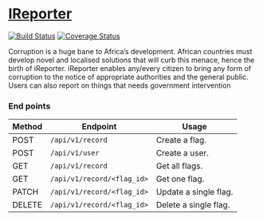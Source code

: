 # [IReporter](https://bmugenya.github.io/IReporter/UI)
[![Build Status](https://travis-ci.com/bmugenya/IReporter.svg?branch=develope)](https://travis-ci.com/bmugenya/IReporter)
[![Coverage Status](https://coveralls.io/repos/github/bmugenya/IReporter/badge.svg?branch=develop)](https://coveralls.io/github/bmugenya/IReporter?branch=develop)


Corruption is a huge bane to Africa’s development. African countries must develop novel and
localised solutions that will curb this menace, hence the birth of iReporter. iReporter enables
any/every citizen to bring any form of corruption to the notice of appropriate authorities and the
general public. Users can also report on things that needs government intervention



### End points
Method | Endpoint | Usage |
| ---- | ---- | --------------- |
|POST| `/api/v1/record` |  Create a flag. |
|POST| `/api/v1/user` |  Create a user. |
|GET| `/api/v1/record` | Get all flags.|
|GET| `/api/v1/record/<flag_id>` | Get one flag. |
|PATCH| `/api/v1/record/<flag_id>` | Update a single flag. |
|DELETE| `/api/v1/record/<flag_id>` | Delete a single flag. |


